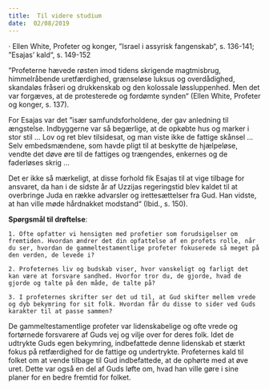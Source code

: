 ```yaml
---
title:  Til videre studium
date:  02/08/2019
---
```


· Ellen White, Profeter og konger, ”Israel i assyrisk fangenskab“, s. 136-141; ”Esajas’ kald“, s. 149-152

”Profeterne hævede røsten imod tidens skrigende magtmisbrug, himmelråbende uretfærdighed, grænseløse luksus og overdådighed, skandaløs fråseri og drukkenskab og den kolossale løssluppenhed. Men det var forgæves, at de protesterede og fordømte synden“ (Ellen White, Profeter og konger, s. 137).

For Esajas var det ”især samfundsforholdene, der gav anledning til ængstelse. Indbyggerne var så begærlige, at de opkøbte hus og marker i stor stil … Lov og ret blev tilsidesat, og man viste ikke de fattige skånsel … Selv embedsmændene, som havde pligt til at beskytte de hjælpeløse, vendte det døve øre til de fattiges og trængendes, enkernes og de faderløses skrig …

Det er ikke så mærkeligt, at disse forhold fik Esajas til at vige tilbage for ansvaret, da han i de sidste år af Uzzijas regeringstid blev kaldet til at overbringe Juda en række advarsler og irettesættelser fra Gud. Han vidste, at han ville møde hårdnakket modstand“ (Ibid., s. 150).

**Spørgsmål til drøftelse**:

`1.	Ofte opfatter vi hensigten med profetier som forudsigelser om fremtiden. Hvordan ændrer det din opfattelse af en profets rolle, når du ser, hvordan de gammeltestamentlige profeter fokuserede så meget på den verden, de levede i?`

`2.	Profeternes liv og budskab viser, hvor vanskeligt og farligt det kan være at forsvare sandhed. Hvorfor tror du, de gjorde, hvad de gjorde og talte på den måde, de talte på?`

`3.	I profeternes skrifter ser det ud til, at Gud skifter mellem vrede og dyb bekymring for sit folk. Hvordan får du disse to sider ved Guds karakter til at passe sammen?`

De gammeltestamentlige profeter var lidenskabelige og ofte vrede og fortørnede forsvarere af Guds vej og vilje over for deres folk. Idet de udtrykte Guds egen bekymring, indbefattede denne lidenskab et stærkt fokus på retfærdighed for de fattige og undertrykte. Profeternes kald til folket om at vende tilbage til Gud indbefattede, at de ophørte med at øve uret. Dette var også en del af Guds løfte om, hvad han ville gøre i sine planer for en bedre fremtid for folket.